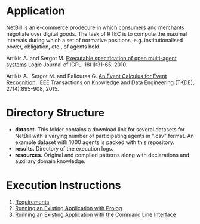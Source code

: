 # Application

NetBill is an e-commerce prodecure in which consumers and merchants negotiate over digital goods. The task of RTEC is to compute the maximal intervals during which a set of normative positions, e.g. institutionalised power, obligation, etc., of agents hold.

Artikis A. and Sergot M. [Executable specification of open multi-agent systems](http://cer.iit.demokritos.gr/publications/papers/2010/artikis-IGPL.pdf) Logic Journal of IGPL, 18(1):31-65, 2010.

Artikis A., Sergot M. and Paliouras G. [An Event Calculus for Event Recognition](http://cer.iit.demokritos.gr/publications/papers/2015/artikis-TKDE14.pdf). IEEE Transactions on Knowledge and Data Engineering (TKDE), 27(4):895-908, 2015.

# Directory Structure
- **dataset.** This folder contains a download link for several datasets for NetBill with a varying number of participating agents in ".csv" format. An example dataset with 1000 agents is packed with this repository. 
- **results.** Directory of the execution logs.
- **resources.** Original and compiled patterns along with declarations and auxiliary domain knowledge.

# Execution Instructions

1. [Requirements](../../docs/prolog-requirements.md)
2. [Running an Existing Application with Prolog](../../docs/prolog-existing-apps.md)
3. [Running an Existing Application with the Command Line Interface](../../docs/cli-existing-apps.md)
